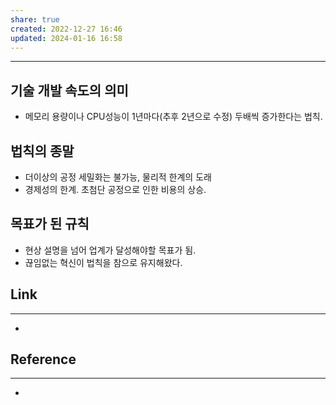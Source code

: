 ```yaml
---
share: true
created: 2022-12-27 16:46
updated: 2024-01-16 16:58
---
```


---

## 기술 개발 속도의 의미
- 메모리 용량이나 CPU성능이 1년마다(추후 2년으로 수정) 두배씩 증가한다는 법칙.

## 법칙의 종말
- 더이상의 공정 세밀화는 불가능, 물리적 한계의 도래
- 경제성의 한계. 초첨단 공정으로 인한 비용의 상승.

## 목표가 된 규칙
- 현상 설명을 넘어 업계가 달성해야할 목표가 됨. 
- 끊임없는 혁신이 법칙을 참으로 유지해왔다.



## Link
---
- 


## Reference
---
- 